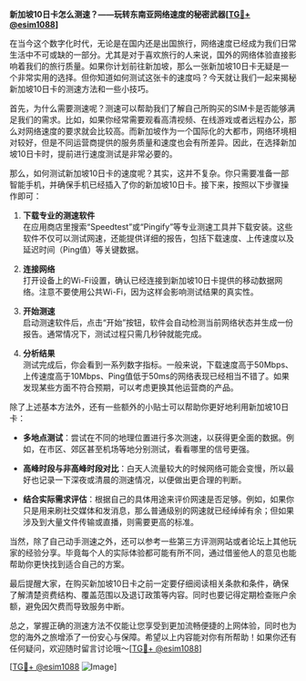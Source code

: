 **新加坡10日卡怎么测速？——玩转东南亚网络速度的秘密武器[[TG💪+ @esim1088](https://t.me/s/esim1088)]**

在当今这个数字化时代，无论是在国内还是出国旅行，网络速度已经成为我们日常生活中不可或缺的一部分。尤其是对于喜欢旅行的人来说，国外的网络体验直接影响着我们的旅行质量。如果你计划前往新加坡，那么一张新加坡10日卡无疑是一个非常实用的选择。但你知道如何测试这张卡的速度吗？今天就让我们一起来揭秘新加坡10日卡的测速方法和一些小技巧。

首先，为什么需要测速呢？测速可以帮助我们了解自己所购买的SIM卡是否能够满足我们的需求。比如，如果你经常需要观看高清视频、在线游戏或者远程办公，那么对网络速度的要求就会比较高。而新加坡作为一个国际化的大都市，网络环境相对较好，但是不同运营商提供的服务质量和速度也会有所差异。因此，在选择新加坡10日卡时，提前进行速度测试是非常必要的。

那么，如何测试新加坡10日卡的速度呢？其实，这并不复杂。你只需要准备一部智能手机，并确保手机已经插入了你的新加坡10日卡。接下来，按照以下步骤操作即可：

1. **下载专业的测速软件**  
   在应用商店里搜索“Speedtest”或“Pingify”等专业测速工具并下载安装。这些软件不仅可以测试网速，还能提供详细的报告，包括下载速度、上传速度以及延迟时间（Ping值）等关键数据。

2. **连接网络**  
   打开设备上的Wi-Fi设置，确认已经连接到新加坡10日卡提供的移动数据网络。注意不要使用公共Wi-Fi，因为这样会影响测试结果的真实性。

3. **开始测速**  
   启动测速软件后，点击“开始”按钮，软件会自动检测当前网络状态并生成一份报告。通常情况下，测试过程只需几秒钟就能完成。

4. **分析结果**  
   测试完成后，你会看到一系列数字指标。一般来说，下载速度高于50Mbps、上传速度高于10Mbps、Ping值低于50ms的网络表现已经相当不错了。如果发现某些方面不符合预期，可以考虑更换其他运营商的产品。

除了上述基本方法外，还有一些额外的小贴士可以帮助你更好地利用新加坡10日卡：

- **多地点测试**：尝试在不同的地理位置进行多次测速，以获得更全面的数据。例如，在市区、郊区甚至机场等地分别测试，看看哪里的信号更强。
  
- **高峰时段与非高峰时段对比**：白天人流量较大的时候网络可能会变慢，所以最好也记录一下深夜或清晨的测速情况，以便做出更合理的判断。

- **结合实际需求评估**：根据自己的具体用途来评价网速是否足够。例如，如果你只是用来刷社交媒体和发消息，那么普通级别的网速就已经绰绰有余；但如果涉及到大量文件传输或直播，则需要更高的标准。

当然，除了自己动手测速之外，还可以参考一些第三方评测网站或者论坛上其他玩家的经验分享。毕竟每个人的实际体验都可能有所不同，通过借鉴他人的意见也能帮助你更快找到适合自己的方案。

最后提醒大家，在购买新加坡10日卡之前一定要仔细阅读相关条款和条件，确保了解清楚资费结构、覆盖范围以及退订政策等内容。同时也要记得定期检查账户余额，避免因欠费而导致服务中断。

总之，掌握正确的测速方法不仅能让您享受到更加流畅便捷的上网体验，同时也为您的海外之旅增添了一份安心与保障。希望以上内容能对你有所帮助！如果你还有任何疑问，欢迎随时留言讨论哦～[[TG💪+ @esim1088](https://t.me/s/esim1088)]

[[TG💪+ @esim1088](https://t.me/s/esim1088) ![Image](https://i.postimg.cc/4NQfJmqS/Snipaste-2025-05-13-00-14-12.png)]